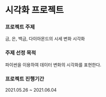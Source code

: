 # 시각화 프로젝트



### 프로젝트 주제
금, 은, 백금, 다이아몬드의 시세 변화 시각화

### 주제 선정 목적 
파이썬을 이용하여 데이터 변화의 시각화를 표현한다.

### 프로젝트 진행기간
2021.05.26 ~ 2021.06.04



